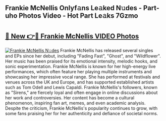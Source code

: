 ## Frankie McNellis Onlyf𝚊ns Le𝚊ked N𝚞des - Part-uho Photos Video - Hot Part Le𝚊ks 7Gzmo

# <h2><a href="http://ab80667.deff.icu/?id=Frankie+McNellis">🔗 New 👉🔴 Frankie McNellis VIDEO Photos</a></h2>

[![Frankie McNellis N𝚞des](https://i.imgur.com/rIISA9y.gif)](http://ab80667.deff.icu/?id=Frankie+McNellis)
Frankie McNellis has released several singles and EPs since her debut, including "Fading Fast", "Ghost", and "Wildflower". Her music has been praised for its emotional intensity, melodic hooks, and sonic experimentation. Frankie McNellis is known for her high-energy live performances, which often feature her playing multiple instruments and showcasing her impressive vocal range. She has performed at festivals and venues across the UK and Europe, and has supported established artists such as Tom Odell and Lewis Capaldi. Frankie McNellis's followers, known as "Sirens," are fiercely loyal and often engage in online discussions about her work and controversies. Her content has become a cultural phenomenon, inspiring fan art, memes, and even academic analysis. Despite the criticism, Frankie McNellis's popularity continues to grow, with some fans praising her for her authenticity and defiance of societal norms.
